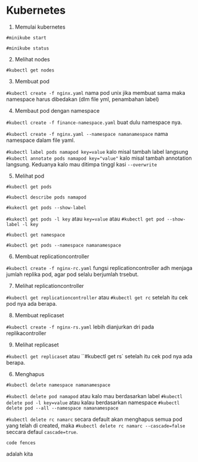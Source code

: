 # Kubernetes
1. Memulai kubernetes

`#minikube start`

`#minikube status`

2. Melihat nodes

`#kubectl get nodes`

3. Membuat pod

`#kubectl create -f nginx.yaml` nama pod unix jika membuat sama maka namespace harus dibedakan (dlm file yml, penambahan label)

4. Membaut pod dengan namespace

`#kubectl create -f finance-namespace.yaml` buat dulu namespace nya.

`#kubectl create -f nginx.yaml --namespace namanamespace` nama namespace dalam file yaml.

`#kubectl label pods namapod key=value` kalo misal tambah label langsung `#kubectl annotate pods namapod key="value"` kalo misal tambah annotation langsung. Keduanya kalo mau ditimpa tinggl kasi `--overwrite`

5. Melihat pod

`#kubectl get pods`

`#kubectl describe pods namapod`

`#kukectl get pods --show-label`

`#kukectl get pods -l key` atau `key=value` atau `#kubectl get pod --show-label -l key`

`#kubectl get namespace `

`#kubectl get pods --namespace namanamespace`

6. Membuat replicationcontroller

`#kubectl create -f nginx-rc.yaml` fungsi replicationcontroller adh menjaga jumlah replika pod, agar pod selalu berjumlah trsebut.

7. Melihat replicationcontroller

`#kubectl get replicationcontroller` atau `#kubectl get rc` setelah itu cek pod nya ada berapa.

8. Membuat replicaset

`#kubectl create -f nginx-rs.yaml` lebih dianjurkan dri pada replikacontroller

9. Melihat replicaset

`#kubectl get replicaset` atau ``#kubectl get rs` setelah itu cek pod nya ada berapa.

6. Menghapus

`#kubectl delete namespace namanamespace`

`#kubectl delete pod namapod` atau kalo mau berdasarkan label `#kubectl delete pod -l key=value` atau kalau berdasarkan namespace `#kubectl delete pod --all --namespace namanamespace`

`#kubectl delete rc namarc` secara default akan menghapus semua pod yang telah di created, maka `#kubectl delete rc namarc --cascade=false` seccara defaul `cascade=true`.

```
code fences
```
adalah kita

